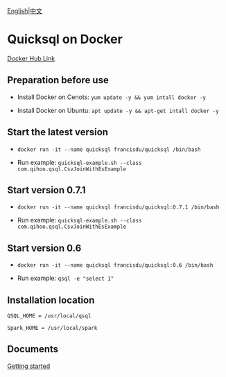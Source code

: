 [English](./docker.md)|[中文](../zh/deployment/docker.md)

# Quicksql on Docker

[Docker Hub Link](https://hub.docker.com/r/francisdu/quicksql)

## Preparation before use

- Install Docker on Cenots: `yum update -y && yum intall docker -y`

- Install Docker on Ubuntu: `apt update -y && apt-get intall docker -y`

## Start the latest version

- `docker run -it --name quicksql francisdu/quicksql /bin/bash`

- Run example: `quicksql-example.sh --class com.qihoo.qsql.CsvJoinWithEsExample`

## Start version 0.7.1

- `docker run -it --name quicksql francisdu/quicksql:0.7.1 /bin/bash`

- Run example: `quicksql-example.sh --class com.qihoo.qsql.CsvJoinWithEsExample`

## Start version 0.6

- `docker run -it --name quicksql francisdu/quicksql:0.6 /bin/bash`

- Run example: `qsql -e "select 1"`

## Installation location

`QSQL_HOME = /usr/local/qsql`

`Spark_HOME = /usr/local/spark`

## Documents

[Getting started](https://quicksql.readthedocs.io/en/latest/reference/getting-started/)